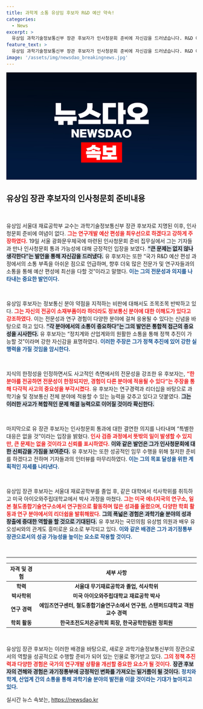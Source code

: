 ```yaml
---
title: 과학계 소통 유상임 후보자 R&D 예산 약속!
categories:
  - News
excerpt: >
  유상임 과학기술정보통신부 장관 후보자가 인사청문회 준비에 자신감을 드러냈습니다. R&D 예산 편성에 최선을 다할 것이며, 부정적 평가에 대해서도 조목조록 반박해 눈길을 끌었습니다. 전문가들과의 소통을 강조하며, 과학기술계와의 협력 의지를 밝혔습니다.
feature_text: >
  유상임 과학기술정보통신부 장관 후보자가 인사청문회 준비에 자신감을 드러냈습니다. R&D 예산 편성에 최선을 다할 것이며, 부정적 평가에 대해서도 조목조록 반박해 눈길을 끌었습니다. 전문가들과의 소통을 강조하며, 과학기술계와의 협력 의지를 밝혔습니다.
image: '/assets/img/newsdao_breakingnews.jpg'
---
```


<p><img src="/assets/img/newsdao_breakingnews.jpg" alt="implanttips 속보" /></p>

<h2 data-ke-size="size26">유상임 장관 후보자의 인사청문회 준비내용</h2>

<p data-ke-size="size16">&nbsp;</p>

<p>유상임 서울대 재료공학부 교수는 과학기술정보통신부 장관 후보자로 지명된 이후, 인사청문회 준비에 여념이 없다. <b><span style="color: #ee2323;">그는 연구개발 예산 편성을 최우선으로 하겠다고 강하게 주장하였다.</span></b> 19일 서울 광화문우체국에 마련된 인사청문회 준비 집무실에서 그는 기자들과 만나 인사청문회 통과 가능성에 대해 긍정적인 입장을 보였다. <b><span style="background-color: #21538527;">“큰 문제는 없지 않나 생각한다”는 발언을 통해 자신감을 드러냈다.</span></b> 유 후보자는 또한 “국가 R&amp;D 예산 편성 과정에서의 소통 부족을 아쉬운 점으로 언급하며, 향후 더욱 많은 전문가 및 연구자들과의 소통을 통해 예산 편성에 최선을 다할 것”이라고 말했다. <b><span style="color: #1a5490;">이는 그의 전문성과 의지를 나타내는 중요한 발언이다.</span></b></p>

<p data-ke-size="size16">&nbsp;</p>

<p>유상임 후보자는 정보통신 분야 약점을 지적하는 비판에 대해서도 조목조목 반박하고 있다. <b><span style="color: #ee2323;">그는 자신의 전공이 소재부품이라 하더라도 정보통신 분야에 대한 이해도가 있다고 강조하였다.</span></b> 이는 전문성과 연구 경험이 다양한 분야에 걸쳐 응용될 수 있다는 신념을 바탕으로 하고 있다. <b><span style="background-color: #21538527;">“각 분야에서의 소통이 중요하다”는 그의 발언은 통합적 접근의 중요성을 시사한다.</span></b> 유 후보자는 “정치계와 산업계와의 원활한 소통을 통해 정책 추진이 가능할 것”이라며 강한 자신감을 표명하였다. <b><span style="color: #1a5490;">이러한 주장은 그가 정책 추진에 있어 강한 실행력을 가질 것임을 암시한다.</span></b></p>

<p data-ke-size="size16">&nbsp;</p>

<p>지식의 한정성을 인정하면서도 사고적인 측면에서의 전문성을 강조한 유 후보자는, <b><span style="color: #ee2323;">“한 분야를 전공하면 전문성이 한정되지만, 경험이 다른 분야에 적용될 수 있다”는 주장을 통해 다각적 사고의 중요성을 부각시켰다.</span></b>  유 후보자는 연구경력과 리더십을 바탕으로 과학기술 및 정보통신 전체 분야에 적용할 수 있는 능력을 갖추고 있다고 덧붙였다. <b><span style="background-color: #21538527;">그는 이러한 사고가 복합적인 문제 해결 능력으로 이어질 것이라 확신한다.</span></b></p>

<p data-ke-size="size16">&nbsp;</p>

<p>마지막으로 유 장관 후보자는 인사청문회 통과에 대한 결연한 의지를 나타내며 “특별한 대응은 없을 것”이라는 입장을 밝혔다. <b><span style="color: #ee2323;">인사 검증 과정에서 뜻밖의 일이 발생할 수 있지만, 큰 문제는 없을 것이라고 신뢰를 표시하였다.</span></b> <b><span style="background-color: #21538527;">이와 같은 발언은 그가 인사청문회에 대한 신뢰감을 가짐을 보여준다.</span></b> 유 후보자는 또한 성공적인 임무 수행을 위해 철저한 준비를 하겠다고 전하며 기자들과의 인터뷰를 마무리하였다. <b><span style="color: #1a5490;">이는 그의 목표 달성을 위한 계획적인 자세를 나타낸다.</span></b></p>

<p data-ke-size="size16">&nbsp;</p>

<p>유상임 장관 후보자는 서울대 재료공학부를 졸업 후, 같은 대학에서 석사학위를 취득하고 미국 아이오와주립대학교에서 박사 과정을 마쳤다. <b><span style="color: #ee2323;">그는 미국 에너지국의 연구소, 일본 철도종합기술연구소에서 연구원으로 활동하며 많은 성과를 올렸으며, 다양한 학회 활동과 연구 분야에서의 리더쉽을 발휘해왔다.</span></b> <b><span style="background-color: #21538527;">그의 폭넓은 경험은 과학기술 분야의 성과 창출에 중대한 역할을 할 것으로 기대된다.</span></b> 유 후보자는 국민의힘 유상범 의원과 배우 유오성씨와의 관계도 흥미로운 요소로 부각되고 있다. <b><span style="color: #1a5490;">이와 같은 배경은 그가 과기정통부 장관으로서의 성공 가능성을 높이는 요소로 작용할 것이다.</span></b></p>

<p data-ke-size="size16">&nbsp;</p>

<hr>

<table style="width: 100%;">
    <thead>
        <tr>
            <th style="text-align: center; height: 35px;"><b>자격 및 경험</b></th>
            <th style="text-align: center; height: 35px;"><b>세부 사항</b></th>
        </tr>
    </thead>
    <tbody>
        <tr>
            <td style="text-align: center; height: 17px;"><b>학력</b></td>
            <td style="text-align: center; height: 17px;"><b>서울대 무기재료공학과 졸업, 석사학위</b></td>
        </tr>
        <tr>
            <td style="text-align: center; height: 17px;"><b>박사학위</b></td>
            <td style="text-align: center; height: 17px;"><b>미국 아이오와주립대학교 재료공학 박사</b></td>
        </tr>
        <tr>
            <td style="text-align: center; height: 17px;"><b>연구 경력</b></td>
            <td style="text-align: center; height: 17px;"><b>에임즈연구센터, 철도종합기술연구소에서 연구원, 스탠퍼드대학교 객원교수 경력</b></td>
        </tr>
        <tr>
            <td style="text-align: center; height: 17px;"><b>학회 활동</b></td>
            <td style="text-align: center; height: 17px;"><b>한국초전도저온공학회 회장, 한국공학한림원 정회원</b></td>
        </tr>
    </tbody>
</table>

<p data-ke-size="size16">&nbsp;</p>

<p>유상임 장관 후보자는 이러한 배경을 바탕으로, 새로운 과학기술정보통신부의 장관으로서의 역할을 성공적으로 수행할 준비가 되어 있는 인물로 평가받고 있다. <b><span style="color: #ee2323;">그의 정책 추진력과 다양한 경험은 국가의 연구개발 상황을 개선할 중요한 요소가 될 것이다.</span></b> <b><span style="background-color: #21538527;">장관 후보자의 견해와 경험은 과기정통부에 긍정적인 변화를 가져오는 밑거름이 될 것이다.</span></b> <b><span style="color: #1a5490;">정치와 학계, 산업계 간의 소통을 통해 과학기술 분야의 발전을 이끌 것이라는 기대가 높아지고 있다.</span></b></p>
실시간 뉴스 속보는, <a href="https://newsdao.kr" rel="dofollow">https://newsdao.kr</a>


